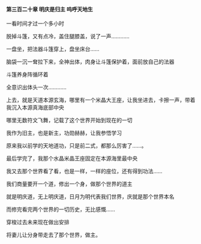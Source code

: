 #### 第三百二十章 明庆是归主 呜呼天地生

一看时间才过一个多小时

脱掉斗篷，又有点冷，盖住腿膝盖，说了一声…………

一盘坐，把法器斗篷穿上，盘坐床台……

脑袋一沉一耷拉下来，全神出体，肉身让斗篷保护着，面前放自己的法器

斗篷养身阵循环着

全意识出体头一次…………

上去，就是天道本源玄海，哪里有一个米晶大王座，让我坐进去，卡擦一声，带着我沉入本源真海底部中央

哪里无数符文飞舞，记载了这个世界开始到现在的一切

我作为旧主，也是新主，功勋赫赫，让我参悟学习

原来我以前学的天地道功，只是前二式，都那么厉害了……。


最后学完了，我那个水晶米晶王座固定在本源海里最中央

我又去那个世界看了看，也是一样，一样的座位，还有得到功法……

我们商量要开一个道，修出一个身，做那个世界的道主

就是明庆道，无上明庆道，日月为明代表我们世界，庆就是那个世界本名

而修完看完两个世界的一切历史，无比感慨……

穿梭过去未来现在做出安排

将妻儿让分身带走去了那个世界，做主。

